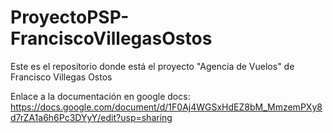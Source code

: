 # ProyectoPSP-FranciscoVillegasOstos
Este es el repositorio donde está el proyecto "Agencia de Vuelos" de Francisco Villegas Ostos

Enlace a la documentación en google docs: https://docs.google.com/document/d/1F0Aj4WGSxHdEZ8bM_MmzemPXy8d7rZA1a6h6Pc3DYyY/edit?usp=sharing
